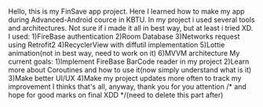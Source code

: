 Hello, this is my FinSave app project. Here I learned how to make my app during Advanced-Android cource in KBTU.
In my project i used several tools and architectures. Not sure if i made it all in best way, but at least i tried XD.
I used: 1)FireBase authentication
        2)Room Database
        3)Networks request using Retrofit2
        4)RecyclerView with diffutil implementation
        5)Lottie animation(not in best way, need to work on it)
        6)MVVM architecture
My current goals:
        1)Implement FireBase BarCode reader in my project
        2)Learn more about Coroutines and how to use it(now simply understand what is it)
        3)Make better UI/UX
        4)Make my project updates more often to track my improvement
I thinks that's all, anyway, thank you for you attention  /* and hope for good marks on final XDD */(need to delete this part after) 
